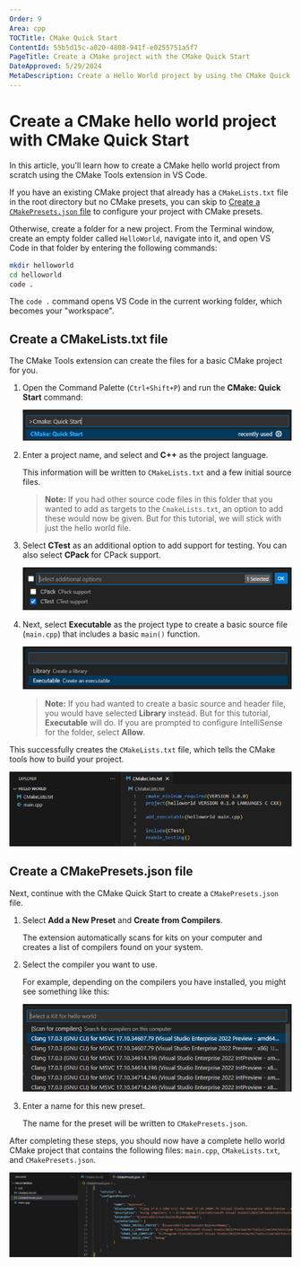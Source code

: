 ```yaml
---
Order: 9
Area: cpp
TOCTitle: CMake Quick Start
ContentId: 55b5d15c-a020-4808-941f-e0255751a5f7
PageTitle: Create a CMake project with the CMake Quick Start
DateApproved: 5/29/2024
MetaDescription: Create a Hello World project by using the CMake Quick Start in the CMake Tools Visual Studio Code extension
---
```


# Create a CMake hello world project with CMake Quick Start

In this article, you'll learn how to create a CMake hello world project from scratch using the CMake Tools extension in VS Code.

If you have an existing CMake project that already has a `CMakeLists.txt` file in the root directory but no CMake presets, you can skip to [Create a `CMakePresets.json` file](#Create-a-CMakePresets.json-file) to configure your project with CMake presets.

Otherwise, create a folder for a new project. From the Terminal window, create an empty folder called `HelloWorld`, navigate into it, and open VS Code in that folder by entering the following commands:

```bash
mkdir helloworld
cd helloworld
code .
```

The `code .` command opens VS Code in the current working folder, which becomes your "workspace".

## Create a CMakeLists.txt file

The CMake Tools extension can create the files for a basic CMake project for you.

1. Open the Command Palette (`Ctrl+Shift+P`) and run the **CMake: Quick Start** command:

   ![Create CMake quickstart](images/cpp/cmake-quickstart-command-palette.png)

1. Enter a project name, and select and **C++** as the project language.

   This information will be written to `CMakeLists.txt` and a few initial source files.

   > **Note:** If you had other source code files in this folder that you wanted to add as targets to the `CmakeLists.txt`, an option to add these would now be given. But for this tutorial, we will stick with just the hello world file.

1. Select **CTest** as an additional option to add support for testing. You can also select **CPack** for CPack support.

   ![Additional Options](images/cpp/cmake-quickstart-options.png)

1. Next, select **Executable** as the project type to create a basic source file (`main.cpp`) that includes a basic `main()` function.

   ![Choose project type](images/cpp/cmake-choose-type.png)

   > **Note:** If you had wanted to create a basic source and header file, you would have selected **Library** instead. But for this tutorial, **Executable** will do. If you are prompted to configure IntelliSense for the folder, select **Allow**.

This successfully creates the `CMakeLists.txt` file, which tells the CMake tools how to build your project.

![Project contents](images/cpp/cmake-quickstart-cmakelists.png)

## Create a CMakePresets.json file

Next, continue with the CMake Quick Start to create a `CMakePresets.json` file.

1. Select **Add a New Preset** and **Create from Compilers**.

   The extension automatically scans for kits on your computer and creates a list of compilers found on your system.

1. Select the compiler you want to use.

   For example, depending on the compilers you have installed, you might see something like this:

   ![Add a new preset](images/cpp/cmake-quickstart-selectkit.png)

1. Enter a name for this new preset.

   The name for the preset will be written to `CMakePresets.json`.

After completing these steps, you should now have a complete hello world CMake project that contains the following files: `main.cpp`, `CMakeLists.txt`, and `CMakePresets.json`.

![Add a new preset](images/cpp/cmake-quickstart-projcontents.png)
